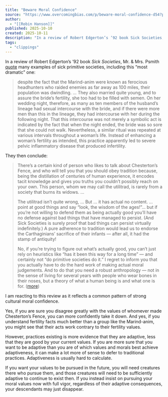 ```yaml
---
title: "Beware Moral Confidence"
source: "https://www.overcomingbias.com/p/beware-moral-confidence-d54?publication_id=1245641&post_id=175833735&isFreemail=true&r=7br8e&triedRedirect=true"
author:
  - "[[Robin Hanson]]"
published: 2025-10-10
created: 2025-10-11
description: "In a review of Robert Edgerton’s ’92 book Sick Societies, Mr."
tags:
  - "clippings"
---
```

In a review of Robert Edgerton’s ’92 book *Sick Societies*, Mr. & Mrs. Psmith [quote](https://www.thepsmiths.com/p/review-sick-societies-by-robert-b#_) many examples of sick primitive societies, including this “most dramatic” one:

> despite the fact that the Marind-anim were known as ferocious headhunters who raided enemies as far away as 100 miles, their population was dwindling. … They also married quite young, and to assure the bride’s fertility, she too had to be filled with semen. On her wedding night, therefore, as many as ten members of the husband’s lineage had sexual intercourse with the bride, and if there were more men than this in the lineage, they had intercourse with her during the following night. That this intercourse was not merely a symbolic act is indicated by the fact that when the night ended, the bride was so sore that she could not walk. Nevertheless, a similar ritual was repeated at various intervals throughout a woman’s life. Instead of enhancing a woman’s fertility as intended, this practice apparently led to severe pelvic inflammatory disease that produced infertility.

They then conclude:

> There’s a certain kind of person who likes to talk about Chesterton’s Fence, and who will tell you that you should obey tradition because, being the distillation of centuries of human experience, it encodes tacit knowledge and gives you truths you couldn’t possibly reach on your own. This person, whom we may call the utilitrad, is rarely from a society that burns its widows. …
> 
> The utilitrad isn’t quite wrong, … But … it has actual no content. … point at good things and say “look, the wisdom of the ages!”… but if you’re not willing to defend them as being actually good you’ll have no defense against bad things that have managed to persist. (And Sick Societies is surely proof that bad things can persist virtually indefinitely.) A pure adherence to tradition would lead us to endorse the Carthaginians’ sacrifice of their infants — after all, it had the stamp of antiquity!
> 
> No, if you’re trying to figure out what’s actually good, you can’t just rely on heuristics like “has it been this way for a long time” — and certainly not “do primitive societies do it.” I regret to inform you that you actually have to do the hard work of making actual moral judgements. And to do that you need a robust anthropology — not in the sense of living for several years with people who wear bones in their noses, but a theory of what a human being is and what one is for. ([more](https://www.thepsmiths.com/p/review-sick-societies-by-robert-b#_))

I am reacting to this review as it reflects a common pattern of strong cultural moral confidence.

Yes, if you are sure you disagree greatly with the values of whomever made Chesterton’s Fence, you can more confidently take it down. And yes, if you understand fertility facts much better than a group like the Marind-anim, you might see that their acts work contrary to their fertility values.

However, practices existing is more evidence that they are adaptive, less that they are good by your current values. If you are more sure that you want to be adaptive than you are of which values and morals best achieve adaptiveness, it can make a lot more of sense to defer to traditional practices. Adaptiveness is usually hard to calculate.

If you want your values to be pursued in the future, you will need creatures there who pursue them, and those creatures will need to be sufficiently adaptive to continue to exist then. If you instead insist on pursuing your moral values now with full vigor, regardless of their adaptive consequences, your descendants may just disappear.